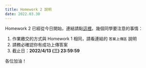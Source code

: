 ```yaml
---
title: Homework 2 說明
date: 2022.03.30
---
```


Homework 2 已經從今日開始，連結請點[這裡](https://colab.research.google.com/drive/1mXUJBMPu3Oiua1Dnm4UiRNILGB0Hqddt?usp=sharing)。幾個同學要注意的事情：
1. 作業繳交的方式與 Homework 1 相同，請看連結的 `答案上傳區` 說明
2. 請務必確認你有成功上傳答案
3. 截止日：**2022/4/13 (三) 23:59:59**

各位加油！
